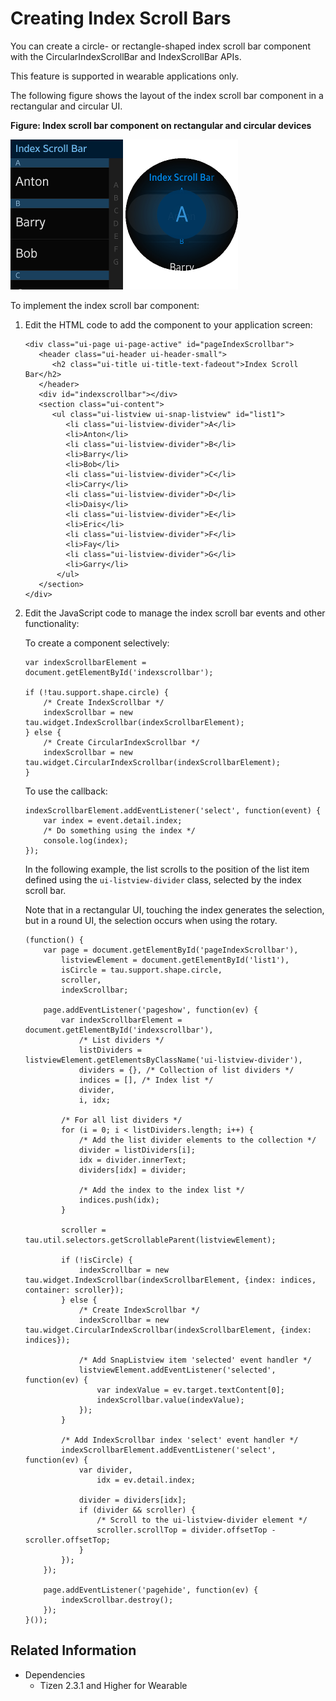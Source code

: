 # Creating Index Scroll Bars

You can create a circle- or rectangle-shaped index scroll bar component with the CircularIndexScrollBar and IndexScrollBar APIs.

This feature is supported in wearable applications only.

The following figure shows the layout of the index scroll bar component in a rectangular and circular UI.

**Figure: Index scroll bar component on rectangular and circular devices**

![Index scroll bar component on a rectangular device](./media/rectangular_index.png)  ![Index scroll bar component on a circular device](./media/round_index.png)

To implement the index scroll bar component:

1. Edit the HTML code to add the component to your application screen:

   ```
   <div class="ui-page ui-page-active" id="pageIndexScrollbar">
      <header class="ui-header ui-header-small">
         <h2 class="ui-title ui-title-text-fadeout">Index Scroll Bar</h2>
      </header>
      <div id="indexscrollbar"></div>
      <section class="ui-content">
         <ul class="ui-listview ui-snap-listview" id="list1">
            <li class="ui-listview-divider">A</li>
            <li>Anton</li>
            <li class="ui-listview-divider">B</li>
            <li>Barry</li>
            <li>Bob</li>
            <li class="ui-listview-divider">C</li>
            <li>Carry</li>
            <li class="ui-listview-divider">D</li>
            <li>Daisy</li>
            <li class="ui-listview-divider">E</li>
            <li>Eric</li>
            <li class="ui-listview-divider">F</li>
            <li>Fay</li>
            <li class="ui-listview-divider">G</li>
            <li>Garry</li>
          </ul>
      </section>
   </div>
   ```

2. Edit the JavaScript code to manage the index scroll bar events and other functionality:

   To create a component selectively:

   ```
   var indexScrollbarElement = document.getElementById('indexscrollbar');

   if (!tau.support.shape.circle) {
       /* Create IndexScrollbar */
       indexScrollbar = new tau.widget.IndexScrollbar(indexScrollbarElement);
   } else {
       /* Create CircularIndexScrollbar */
       indexScrollbar = new tau.widget.CircularIndexScrollbar(indexScrollbarElement);
   }
   ```

   To use the callback:

   ```
   indexScrollbarElement.addEventListener('select', function(event) {
       var index = event.detail.index;
       /* Do something using the index */
       console.log(index);
   });
   ```

   In the following example, the list scrolls to the position of the list item defined using the `ui-listview-divider` class, selected by the index scroll bar.

   Note that in a rectangular UI, touching the index generates the selection, but in a round UI, the selection occurs when using the rotary.

   ```
   (function() {
       var page = document.getElementById('pageIndexScrollbar'),
           listviewElement = document.getElementById('list1'),
           isCircle = tau.support.shape.circle,
           scroller,
           indexScrollbar;

       page.addEventListener('pageshow', function(ev) {
           var indexScrollbarElement = document.getElementById('indexscrollbar'),
               /* List dividers */
               listDividers = listviewElement.getElementsByClassName('ui-listview-divider'),
               dividers = {}, /* Collection of list dividers */
               indices = [], /* Index list */
               divider,
               i, idx;

           /* For all list dividers */
           for (i = 0; i < listDividers.length; i++) {
               /* Add the list divider elements to the collection */
               divider = listDividers[i];
               idx = divider.innerText;
               dividers[idx] = divider;

               /* Add the index to the index list */
               indices.push(idx);
           }

           scroller = tau.util.selectors.getScrollableParent(listviewElement);

           if (!isCircle) {
               indexScrollbar = new tau.widget.IndexScrollbar(indexScrollbarElement, {index: indices, container: scroller});
           } else {
               /* Create IndexScrollbar */
               indexScrollbar = new tau.widget.CircularIndexScrollbar(indexScrollbarElement, {index: indices});

               /* Add SnapListview item 'selected' event handler */
               listviewElement.addEventListener('selected', function(ev) {
                   var indexValue = ev.target.textContent[0];
                   indexScrollbar.value(indexValue);
               });
           }

           /* Add IndexScrollbar index 'select' event handler */
           indexScrollbarElement.addEventListener('select', function(ev) {
               var divider,
                   idx = ev.detail.index;

               divider = dividers[idx];
               if (divider && scroller) {
                   /* Scroll to the ui-listview-divider element */
                   scroller.scrollTop = divider.offsetTop - scroller.offsetTop;
               }
           });
       });

       page.addEventListener('pagehide', function(ev) {
           indexScrollbar.destroy();
       });
   }());
   ```

## Related Information
* Dependencies   
   - Tizen 2.3.1 and Higher for Wearable
